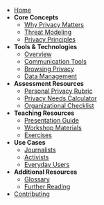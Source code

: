 <!-- docs/_sidebar.md -->

* [Home](/)
* **Core Concepts**
  * [Why Privacy Matters](concepts/why-privacy.md)
  * [Threat Modeling](concepts/threat-models.md)
  * [Privacy Principles](concepts/privacy-principles.md)
* **Tools & Technologies**
  * [Overview](tools/README.md)
  * [Communication Tools](tools/communication.md)
  * [Browsing Privacy](tools/browsing.md)
  * [Data Management](tools/data-management.md)
* **Assessment Resources**
  * [Personal Privacy Rubric](assessment/personal-rubric.md)
  * [Privacy Needs Calculator](assessment/needs-calculator.md)
  * [Organizational Checklist](assessment/organizational-checklist.md)
* **Teaching Resources**
  * [Presentation Guide](teaching/presentation-guide.md)
  * [Workshop Materials](teaching/workshop-materials.md)
  * [Exercises](teaching/exercises/README.md)
* **Use Cases**
  * [Journalists](use-cases/journalists.md)
  * [Activists](use-cases/activists.md)
  * [Everyday Users](use-cases/everyday-users.md)
* **Additional Resources**
  * [Glossary](resources/glossary.md)
  * [Further Reading](resources/further-reading.md)
* [Contributing](CONTRIBUTING.md)